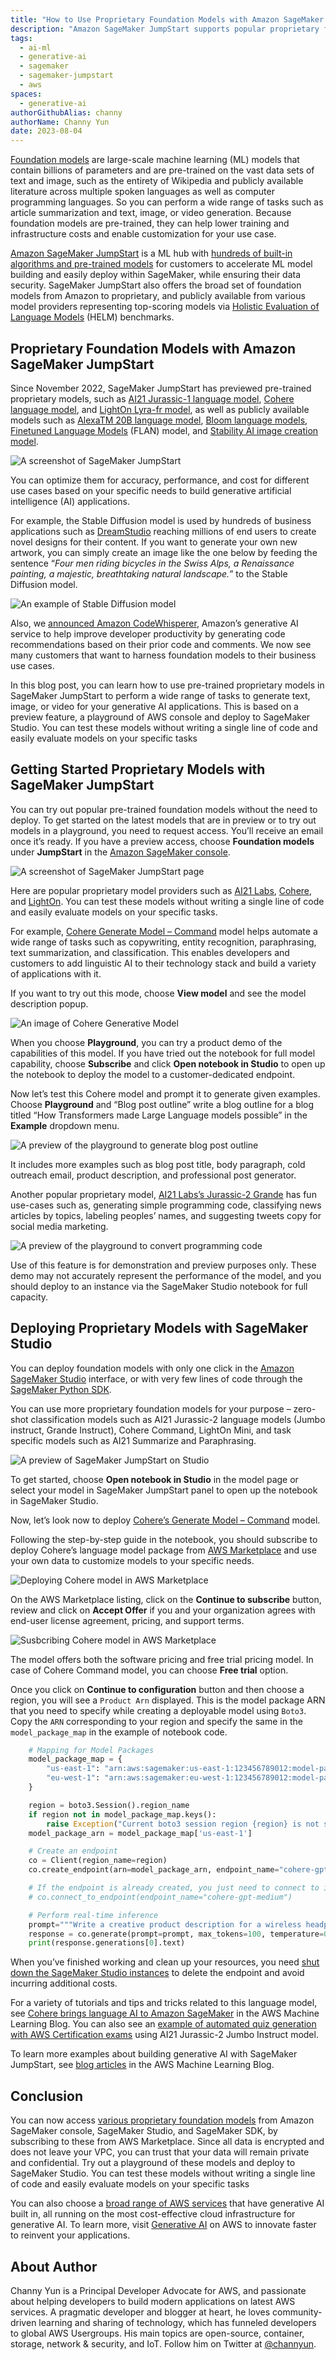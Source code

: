 ```yaml
---
title: "How to Use Proprietary Foundation Models with Amazon SageMaker JumpStart for Building Generative AI Applications"
description: "Amazon SageMaker JumpStart supports popular proprietary foundation models, such as AI21 Labs, Cohere, and LightOn. In this blog post, learn how to use a preview feature, a playground of AWS console and deploy to SageMaker Studio. You can test these models without writing a single line of code and easily evaluate models on your specific tasks."
tags:
  - ai-ml
  - generative-ai
  - sagemaker
  - sagemaker-jumpstart
  - aws
spaces: 
  - generative-ai
authorGithubAlias: channy
authorName: Channy Yun
date: 2023-08-04
---
```


[Foundation models](https://en.wikipedia.org/wiki/Foundation_models) are large-scale machine learning (ML) models that contain billions of parameters and are pre-trained on the vast data sets of text and image, such as the entirety of Wikipedia and publicly available literature across multiple spoken languages as well as computer programming languages. So you can perform a wide range of tasks such as article summarization and text, image, or video generation. Because foundation models are pre-trained, they can help lower training and infrastructure costs and enable customization for your use case.

[Amazon SageMaker JumpStart](https://aws.amazon.com/sagemaker/jumpstart/?sc_channel=el&sc_campaign=datamlwave&sc_geo=mult&sc_country=mult&sc_outcome=acq&sc_content=using-proprietary-foundation-models-sagemaker-jumpstart-building-gen-ai-apps) is a ML hub with [hundreds of built-in algorithms and pre-trained models](https://aws.amazon.com/sagemaker/jumpstart/getting-started/?sc_channel=el&sc_campaign=datamlwave&sc_geo=mult&sc_country=mult&sc_outcome=acq&sc_content=using-proprietary-foundation-models-sagemaker-jumpstart-building-gen-ai-apps) for customers to accelerate ML model building and easily deploy within SageMaker, while ensuring their data security. SageMaker JumpStart also offers the broad set of foundation models from Amazon to proprietary, and publicly available from various model providers representing top-scoring models via [Holistic Evaluation of Language Models](https://crfm.stanford.edu/helm/latest/) (HELM) benchmarks.

## Proprietary Foundation Models with Amazon SageMaker JumpStart
Since November 2022, SageMaker JumpStart has previewed pre-trained proprietary models, such as [AI21 Jurassic-1 language model](https://aws.amazon.com/blogs/machine-learning/ai21-jurassic-1-foundation-model-is-now-available-on-amazon-sagemaker/?sc_channel=el&sc_campaign=datamlwave&sc_geo=mult&sc_country=mult&sc_outcome=acq&sc_content=using-proprietary-foundation-models-sagemaker-jumpstart-building-gen-ai-apps), [Cohere language model](https://aws.amazon.com/blogs/machine-learning/cohere-brings-language-ai-to-amazon-sagemaker/?sc_channel=el&sc_campaign=datamlwave&sc_geo=mult&sc_country=mult&sc_outcome=acq&sc_content=using-proprietary-foundation-models-sagemaker-jumpstart-building-gen-ai-apps), and [LightOn Lyra-fr model](https://aws.amazon.com/blogs/machine-learning/lighton-lyra-fr-model-is-now-available-on-amazon-sagemaker/?sc_channel=el&sc_campaign=datamlwave&sc_geo=mult&sc_country=mult&sc_outcome=acq&sc_content=using-proprietary-foundation-models-sagemaker-jumpstart-building-gen-ai-apps), as well as publicly available models such as [AlexaTM 20B language model](https://aws.amazon.com/blogs/machine-learning/alexatm-20b-is-now-available-in-amazon-sagemaker-jumpstart/?sc_channel=el&sc_campaign=datamlwave&sc_geo=mult&sc_country=mult&sc_outcome=acq&sc_content=using-proprietary-foundation-models-sagemaker-jumpstart-building-gen-ai-apps), [Bloom language models](https://aws.amazon.com/blogs/machine-learning/run-text-generation-with-gpt-and-bloom-models-on-amazon-sagemaker-jumpstart/?sc_channel=el&sc_campaign=datamlwave&sc_geo=mult&sc_country=mult&sc_outcome=acq&sc_content=using-proprietary-foundation-models-sagemaker-jumpstart-building-gen-ai-apps), [Finetuned Language Models](https://aws.amazon.com/blogs/machine-learning/zero-shot-prompting-for-the-flan-t5-foundation-model-in-amazon-sagemaker-jumpstart/?sc_channel=el&sc_campaign=datamlwave&sc_geo=mult&sc_country=mult&sc_outcome=acq&sc_content=using-proprietary-foundation-models-sagemaker-jumpstart-building-gen-ai-apps) (FLAN) model, and [Stability AI image creation model](https://aws.amazon.com/blogs/machine-learning/stability-ai-builds-foundation-models-on-amazon-sagemaker/?sc_channel=el&sc_campaign=datamlwave&sc_geo=mult&sc_country=mult&sc_outcome=acq&sc_content=using-proprietary-foundation-models-sagemaker-jumpstart-building-gen-ai-apps).

![A screenshot of SageMaker JumpStart](images/2023-generative-ai-sagemaker-1.jpg "List of models available in SageMaker JumpStart")

You can optimize them for accuracy, performance, and cost for different use cases based on your specific needs to build generative artificial intelligence (AI) applications.

For example, the Stable Diffusion model is used by hundreds of business applications such as [DreamStudio](https://beta.dreamstudio.ai/) reaching millions of end users to create novel designs for their content. If you want to generate your own new artwork, you can simply create an image like the one below by feeding the sentence “_Four men riding bicycles in the Swiss Alps, a Renaissance painting, a majestic, breathtaking natural landscape._” to the Stable Diffusion model.

![An example of Stable Diffusion model](images/ML-12633-image001.jpg "Example image generated with Stable Diffusion using the prompt: Four men riding bicycles in the Swiss Alps, a Renaissance painting, a majestic, breathtaking natural landscape.")

Also, we [announced Amazon CodeWhisperer](https://aws.amazon.com/blogs/aws/amazon-codewhisperer-free-for-individual-use-is-now-generally-available/?sc_channel=el&sc_campaign=datamlwave&sc_geo=mult&sc_country=mult&sc_outcome=acq&sc_content=using-proprietary-foundation-models-sagemaker-jumpstart-building-gen-ai-apps), Amazon’s generative AI service to help improve developer productivity by generating code recommendations based on their prior code and comments. We now see many customers that want to harness foundation models to their business use cases.

In this blog post, you can learn how to use pre-trained proprietary models in SageMaker JumpStart to perform a wide range of tasks to generate text, image, or video for your generative AI applications. This is based on a preview feature, a playground of AWS console and deploy to SageMaker Studio. You can test these models without writing a single line of code and easily evaluate models on your specific tasks

## Getting Started Proprietary Models with SageMaker JumpStart
You can try out popular pre-trained foundation models without the need to deploy. To get started on the latest models that are in preview or to try out models in a playground, you need to request access. You’ll receive an email once it’s ready. If you have a preview access, choose **Foundation models** under **JumpStart** in the [Amazon SageMaker console](https://console.aws.amazon.com/sagemaker/home?#/foundation-models).

![A screenshot of SageMaker JumpStart page](images/2023-jumpstart-proprietary.jpg "Foundational models in SageMaker JumpStart")

Here are popular proprietary model providers such as [AI21 Labs](https://www.ai21.com/), [Cohere](https://cohere.com/), and [LightOn](https://www.lighton.ai/). You can test these models without writing a single line of code and easily evaluate models on your specific tasks.

For example, [Cohere Generate Model – Command](https://aws.amazon.com/marketplace/pp/prodview-n44fbeuycwldi?sc_channel=el&sc_campaign=datamlwave&sc_geo=mult&sc_country=mult&sc_outcome=acq&sc_content=using-proprietary-foundation-models-sagemaker-jumpstart-building-gen-ai-apps) model helps automate a wide range of tasks such as copywriting, entity recognition, paraphrasing, text summarization, and classification. This enables developers and customers to add linguistic AI to their technology stack and build a variety of applications with it.

If you want to try out this mode, choose **View model** and see the model description popup.

![An image of Cohere Generative Model](images/2023-jumpstart-cohere-command-model.jpg "Cohere Generative Model details")

When you choose **Playground**, you can try a product demo of the capabilities of this model. If you have tried out the notebook for full model capability, choose **Subscribe** and click **Open notebook in Studio** to open up the notebook to deploy the model to a customer-dedicated endpoint.

Now let’s test this Cohere model and prompt it to generate given examples. Choose **Playground** and “Blog post outline” write a blog outline for a blog titled “How Transformers made Large Language models possible” in the **Example** dropdown menu.

![A preview of the playground to generate blog post outline](images/2023-jumpstart-cohere-command-model-playglound.jpg "AWS Console interface to send prompts to a model in the playground")

It includes more examples such as blog post title, body paragraph, cold outreach email, product description, and professional post generator.

Another popular proprietary model, [AI21 Labs’s Jurassic-2 Grande](https://aws.amazon.com/marketplace/pp/prodview-5ytkctg7ux5om?sc_channel=el&sc_campaign=datamlwave&sc_geo=mult&sc_country=mult&sc_outcome=acq&sc_content=using-proprietary-foundation-models-sagemaker-jumpstart-building-gen-ai-apps) has fun use-cases such as, generating simple programming code, classifying news articles by topics, labeling peoples’ names, and suggesting tweets copy for social media marketing.

![A preview of the playground to convert programming code](images/2023-jumpstart-ai21-2.jpg "Example to convert from Python to Javascript using generative AI")

Use of this feature is for demonstration and preview purposes only. These demo may not accurately represent the performance of the model, and you should deploy to an instance via the SageMaker Studio notebook for full capacity.

## Deploying Proprietary Models with SageMaker Studio
You can deploy foundation models with only one click in the [Amazon SageMaker Studio](https://aws.amazon.com/sagemaker/studio/?sc_channel=el&sc_campaign=datamlwave&sc_geo=mult&sc_country=mult&sc_outcome=acq&sc_content=using-proprietary-foundation-models-sagemaker-jumpstart-building-gen-ai-apps) interface, or with very few lines of code through the [SageMaker Python SDK](https://sagemaker.readthedocs.io/en/stable/).

You can use more proprietary foundation models for your purpose – zero-shot classification models such as AI21 Jurassic-2 language models (Jumbo instruct, Grande Instruct), Cohere Command, LightOn Mini, and task specific models such as AI21 Summarize and Paraphrasing.

![A preview of SageMaker JumpStart on Studio](images/sagemaker-jumpstart-propritary-models.jpg "Preview of SageMaker JumpStart in SageMaker Studio")

To get started, choose **Open notebook in Studio** in the model page or select your model in SageMaker JumpStart panel to open up the notebook in SageMaker Studio.

Now, let’s look now to deploy [Cohere’s Generate Model – Command](https://aws.amazon.com/marketplace/pp/prodview-n44fbeuycwldi?sc_channel=el&sc_campaign=datamlwave&sc_geo=mult&sc_country=mult&sc_outcome=acq&sc_content=using-proprietary-foundation-models-sagemaker-jumpstart-building-gen-ai-apps) model.

Following the step-by-step guide in the notebook, you should subscribe to deploy Cohere’s language model package from [AWS Marketplace](https://aws.amazon.com/marketplace/pp/prodview-n44fbeuycwldi?sc_channel=el&sc_campaign=datamlwave&sc_geo=mult&sc_country=mult&sc_outcome=acq&sc_content=using-proprietary-foundation-models-sagemaker-jumpstart-building-gen-ai-apps) and use your own data to customize models to your specific needs.

![Deploying Cohere model in AWS Marketplace](images/2023-jumpstart-cohere-command-studio.jpg "Readme for Cohere model on how to use it")

On the AWS Marketplace listing, click on the **Continue to subscribe** button, review and click on **Accept Offer** if you and your organization agrees with end-user license agreement, pricing, and support terms.

![Susbcribing Cohere model in AWS Marketplace](images/2023-jumpstart-cohere-command-model-marketplace.jpg "Marketplace view of Cohere model where you can subscribe to use it")

The model offers both the software pricing and free trial pricing model. In case of Cohere Command model, you can choose **Free trial** option.

Once you click on **Continue to configuration** button and then choose a region, you will see a `Product Arn` displayed. This is the model package ARN that you need to specify while creating a deployable model using `Boto3`. Copy the `ARN` corresponding to your region and specify the same in the `model_package_map` in the example of notebook code.

```python
    # Mapping for Model Packages
    model_package_map = {
        "us-east-1": "arn:aws:sagemaker:us-east-1:123456789012:model-package/cohere-gpt-medium-v1-5-15e34931a06235b7bac32dca396a970a",
        "eu-west-1": "arn:aws:sagemaker:eu-west-1:123456789012:model-package/cohere-gpt-medium-v1-5-15e34931a06235b7bac32dca396a970a",
    }

    region = boto3.Session().region_name
    if region not in model_package_map.keys():
        raise Exception("Current boto3 session region {region} is not supported.")
    model_package_arn = model_package_map['us-east-1']

    # Create an endpoint
    co = Client(region_name=region)
    co.create_endpoint(arn=model_package_arn, endpoint_name="cohere-gpt-medium", instance_type="ml.g5.xlarge", n_instances=1)

    # If the endpoint is already created, you just need to connect to it
    # co.connect_to_endpoint(endpoint_name="cohere-gpt-medium")

    # Perform real-time inference
    prompt="""Write a creative product description for a wireless headphone product named the CO-1T, with the keywords "bluetooth", "wireless", "fast charging" for a software developer who works in noisy offices, and describe benefits of this product."""
    response = co.generate(prompt=prompt, max_tokens=100, temperature=0.9)
    print(response.generations[0].text)
```

When you’ve finished working and clean up your resources, you need [shut down the SageMaker Studio instances](https://docs.aws.amazon.com/sagemaker/latest/dg/notebooks-run-and-manage-shut-down.html?sc_channel=el&sc_campaign=datamlwave&sc_geo=mult&sc_country=mult&sc_outcome=acq&sc_content=using-proprietary-foundation-models-sagemaker-jumpstart-building-gen-ai-apps) to delete the endpoint and avoid incurring additional costs.

For a variety of tutorials and tips and tricks related to this language model, see [Cohere brings language AI to Amazon SageMaker](https://aws.amazon.com/blogs/machine-learning/cohere-brings-language-ai-to-amazon-sagemaker/?sc_channel=el&sc_campaign=datamlwave&sc_geo=mult&sc_country=mult&sc_outcome=acq&sc_content=using-proprietary-foundation-models-sagemaker-jumpstart-building-gen-ai-apps) in the AWS Machine Learning Blog. You can also see an [example of automated quiz generation with AWS Certification exams](https://aws.amazon.com/blogs/machine-learning/accelerate-your-learning-towards-aws-certification-exams-with-automated-quiz-generation-using-amazon-sagemaker-foundations-models/?sc_channel=el&sc_campaign=datamlwave&sc_geo=mult&sc_country=mult&sc_outcome=acq&sc_content=using-proprietary-foundation-models-sagemaker-jumpstart-building-gen-ai-apps) using AI21 Jurassic-2 Jumbo Instruct model.

To learn more examples about building generative AI with SageMaker JumpStart, see [blog articles](https://aws.amazon.com/blogs/machine-learning/category/artificial-intelligence/generative-ai/?sc_channel=el&sc_campaign=datamlwave&sc_geo=mult&sc_country=mult&sc_outcome=acq&sc_content=using-proprietary-foundation-models-sagemaker-jumpstart-building-gen-ai-apps) in the AWS Machine Learning Blog.

## Conclusion
You can now access [various proprietary foundation models](https://aws.amazon.com/sagemaker/jumpstart/getting-started/?sagemaker-jumpstart-cards.sort-by=item.additionalFields.priority&sagemaker-jumpstart-cards.sort-order=asc&awsf.sagemaker-jumpstart-filter-product-type=*all&awsf.sagemaker-jumpstart-filter-text=*all&awsf.sagemaker-jumpstart-filter-vision=*all&awsf.sagemaker-jumpstart-filter-tabular=*all&awsf.sagemaker-jumpstart-filter-audio-tasks=*all&awsf.sagemaker-jumpstart-filter-multimodal=*all&awsf.sagemaker-jumpstart-filter-RL=*all&sc_channel=el&sc_campaign=datamlwave&sc_geo=mult&sc_country=mult&sc_outcome=acq&sc_content=using-proprietary-foundation-models-sagemaker-jumpstart-building-gen-ai-apps) from Amazon SageMaker console, SageMaker Studio, and SageMaker SDK, by subscribing to these from AWS Marketplace. Since all data is encrypted and does not leave your VPC, you can trust that your data will remain private and confidential. Try out a playground of these models and deploy to SageMaker Studio. You can test these models without writing a single line of code and easily evaluate models on your specific tasks

You can also choose a [broad range of AWS services](https://aws.amazon.com/blogs/machine-learning/announcing-new-tools-for-building-with-generative-ai-on-aws/?sc_channel=el&sc_campaign=datamlwave&sc_geo=mult&sc_country=mult&sc_outcome=acq&sc_content=using-proprietary-foundation-models-sagemaker-jumpstart-building-gen-ai-apps) that have generative AI built in, all running on the most cost-effective cloud infrastructure for generative AI. To learn more, visit [Generative AI](https://aws.amazon.com/generative-ai/?sc_channel=el&sc_campaign=datamlwave&sc_geo=mult&sc_country=mult&sc_outcome=acq&sc_content=using-proprietary-foundation-models-sagemaker-jumpstart-building-gen-ai-apps) on AWS to innovate faster to reinvent your applications.

## About Author
Channy Yun is a Principal Developer Advocate for AWS, and passionate about helping developers to build modern applications on latest AWS services. A pragmatic developer and blogger at heart, he loves community-driven learning and sharing of technology, which has funneled developers to global AWS Usergroups. His main topics are open-source, container, storage, network & security, and IoT. Follow him on Twitter at [@channyun](https://twitter.com/channyun).
